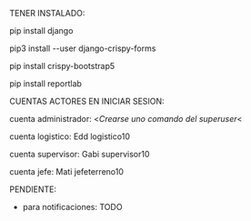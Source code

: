 TENER INSTALADO:

pip install django

pip3 install --user django-crispy-forms

pip install crispy-bootstrap5

pip install reportlab

CUENTAS ACTORES EN INICIAR SESION:

cuenta administrador: <*Crearse uno comando del superuser*<

cuenta logistico: Edd logistico10

cuenta supervisor: Gabi supervisor10

cuenta jefe: Mati jefeterreno10

PENDIENTE:

- para notificaciones: TODO
